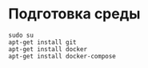 # Подготовка среды

```
sudo su
apt-get install git
apt-get install docker
apt-get install docker-compose
```